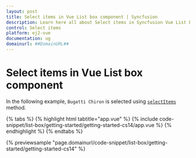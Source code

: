 ```yaml
---
layout: post
title: Select items in Vue List box component | Syncfusion
description: Learn here all about Select items in Syncfusion Vue List box component of Syncfusion Essential JS 2 and more.
control: Select items 
platform: ej2-vue
documentation: ug
domainurl: ##DomainURL##
---
```


# Select items in Vue List box component

In the following example, `Bugatti Chiron` is selected using [`selectItems`](https://ej2.syncfusion.com/vue/documentation/api/list-box/#selectitems) method.

{% tabs %}
{% highlight html tabtitle="app.vue" %}
{% include code-snippet/list-box/getting-started/getting-started-cs14/app.vue %}
{% endhighlight %}
{% endtabs %}
        
{% previewsample "page.domainurl/code-snippet/list-box/getting-started/getting-started-cs14" %}
